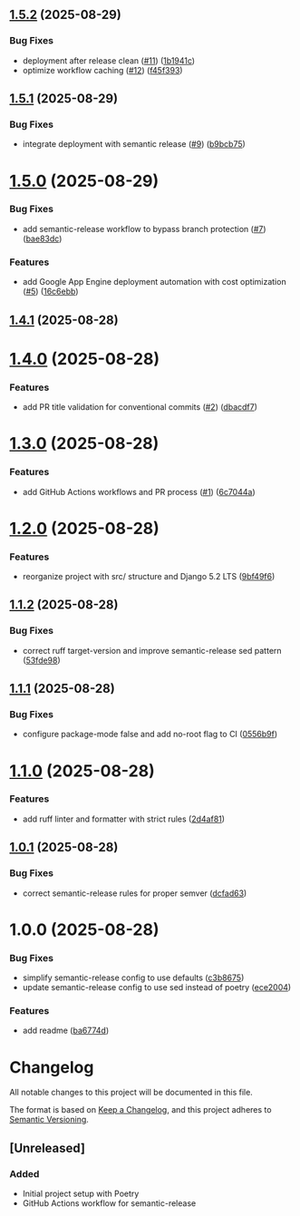 ## [1.5.2](https://github.com/Vichoko/tibia-hunts/compare/v1.5.1...v1.5.2) (2025-08-29)


### Bug Fixes

* deployment after release clean ([#11](https://github.com/Vichoko/tibia-hunts/issues/11)) ([1b1941c](https://github.com/Vichoko/tibia-hunts/commit/1b1941ce7c095f2fc0b0d8d3c1960fd9b2df19a8))
* optimize workflow caching ([#12](https://github.com/Vichoko/tibia-hunts/issues/12)) ([f45f393](https://github.com/Vichoko/tibia-hunts/commit/f45f3932d00f1f0152c84e106c4b9afca6fd5340))

## [1.5.1](https://github.com/Vichoko/tibia-hunts/compare/v1.5.0...v1.5.1) (2025-08-29)


### Bug Fixes

* integrate deployment with semantic release ([#9](https://github.com/Vichoko/tibia-hunts/issues/9)) ([b9bcb75](https://github.com/Vichoko/tibia-hunts/commit/b9bcb7502cc143aa259ce64ba0b6ff857aa4fc02))

# [1.5.0](https://github.com/Vichoko/tibia-hunts/compare/v1.4.1...v1.5.0) (2025-08-29)


### Bug Fixes

* add semantic-release workflow to bypass branch protection ([#7](https://github.com/Vichoko/tibia-hunts/issues/7)) ([bae83dc](https://github.com/Vichoko/tibia-hunts/commit/bae83dcd844aae9dce67512414c6f5c8e76ce7d3))


### Features

* add Google App Engine deployment automation with cost optimization ([#5](https://github.com/Vichoko/tibia-hunts/issues/5)) ([16c6ebb](https://github.com/Vichoko/tibia-hunts/commit/16c6ebb8541d18d2d3eddbdb1252015ffb989659))

## [1.4.1](https://github.com/Vichoko/tibia-hunts/compare/v1.4.0...v1.4.1) (2025-08-28)

# [1.4.0](https://github.com/Vichoko/tibia-hunts/compare/v1.3.0...v1.4.0) (2025-08-28)


### Features

* add PR title validation for conventional commits ([#2](https://github.com/Vichoko/tibia-hunts/issues/2)) ([dbacdf7](https://github.com/Vichoko/tibia-hunts/commit/dbacdf79bfacff3b7bece033b105db05267a9191))

# [1.3.0](https://github.com/Vichoko/tibia-hunts/compare/v1.2.0...v1.3.0) (2025-08-28)


### Features

* add GitHub Actions workflows and PR process ([#1](https://github.com/Vichoko/tibia-hunts/issues/1)) ([6c7044a](https://github.com/Vichoko/tibia-hunts/commit/6c7044ac2997c038ace252ad2a3e7ec928245b60))

# [1.2.0](https://github.com/Vichoko/tibia-hunts/compare/v1.1.2...v1.2.0) (2025-08-28)


### Features

* reorganize project with src/ structure and Django 5.2 LTS ([9bf49f6](https://github.com/Vichoko/tibia-hunts/commit/9bf49f61a373a6fdd6e40067b86fac0546102218))

## [1.1.2](https://github.com/Vichoko/tibia-hunts/compare/v1.1.1...v1.1.2) (2025-08-28)


### Bug Fixes

* correct ruff target-version and improve semantic-release sed pattern ([53fde98](https://github.com/Vichoko/tibia-hunts/commit/53fde98acc34058a68a0946cbf528e3caf170ad2))

## [1.1.1](https://github.com/Vichoko/tibia-hunts/compare/v1.1.0...v1.1.1) (2025-08-28)


### Bug Fixes

* configure package-mode false and add no-root flag to CI ([0556b9f](https://github.com/Vichoko/tibia-hunts/commit/0556b9f1e1637f6269317f3c923fae7c0e2334b8))

# [1.1.0](https://github.com/Vichoko/tibia-hunts/compare/v1.0.1...v1.1.0) (2025-08-28)


### Features

* add ruff linter and formatter with strict rules ([2d4af81](https://github.com/Vichoko/tibia-hunts/commit/2d4af8136b6abdefd236e3626329704b386b795a))

## [1.0.1](https://github.com/Vichoko/tibia-hunts/compare/v1.0.0...v1.0.1) (2025-08-28)


### Bug Fixes

* correct semantic-release rules for proper semver ([dcfad63](https://github.com/Vichoko/tibia-hunts/commit/dcfad63a501e51db13c7bba678d26907ad1009a6))

# 1.0.0 (2025-08-28)


### Bug Fixes

* simplify semantic-release config to use defaults ([c3b8675](https://github.com/Vichoko/tibia-hunts/commit/c3b867563ac38d4b48665deb9f514712f419e461))
* update semantic-release config to use sed instead of poetry ([ece2004](https://github.com/Vichoko/tibia-hunts/commit/ece2004fc87064b2df2d23dad20edaef09aa2fdf))


### Features

* add readme ([ba6774d](https://github.com/Vichoko/tibia-hunts/commit/ba6774da8d06b3add7fd6201037baca5662433ce))

# Changelog

All notable changes to this project will be documented in this file.

The format is based on [Keep a Changelog](https://keepachangelog.com/en/1.0.0/),
and this project adheres to [Semantic Versioning](https://semver.org/spec/v2.0.0.html).

## [Unreleased]

### Added
- Initial project setup with Poetry
- GitHub Actions workflow for semantic-release
